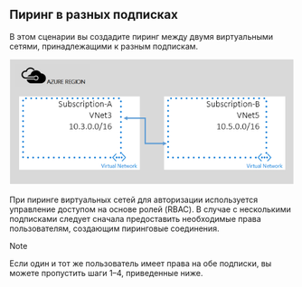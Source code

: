 ## <a name="peering-across-subscriptions"></a>Пиринг в разных подписках
В этом сценарии вы создадите пиринг между двумя виртуальными сетями, принадлежащими к разным подпискам.

![Сценарий с несколькими подписками](./media/virtual-networks-create-vnetpeering-scenario-crosssub-include/figure01.PNG)

При пиринге виртуальных сетей для авторизации используется управление доступом на основе ролей (RBAC). В случае с несколькими подписками следует сначала предоставить необходимые права пользователям, создающим пиринговые соединения.

> [!NOTE]
> Если один и тот же пользователь имеет права на обе подписки, вы можете пропустить шаги 1–4, приведенные ниже.
> 
> 



<!--HONumber=Nov16_HO2-->


